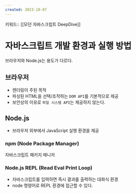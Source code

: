 ```yaml
---
created: 2023-10-07
---
```

키워드:: [[모던 자바스크립트 DeepDive]]

# 자바스크립트 개발 환경과 실행 방법

브라우저와 Node.js는 용도가 다르다.

## 브라우저

- 렌더링이 주된 목적
- 파싱된 HTML을 선택/조작하는 `DOM API`를 기본적으로 제공
- 보안상의 이유로 `파일 시스템 API`는 제공하지 않는다.

## Node.js

- 브라우저 외부에서 JavaScript 실행 환경을 제공

### npm (Node Package Manager)

자바스크립트 패키지 매니저

### Node.js REPL (Read Eval Print Loop)

- 자바스크립트를 입력하면 즉시 결과를 출력하는 대화식 환경
- node 명령어로 REPL 환경에 접근할 수 있다.